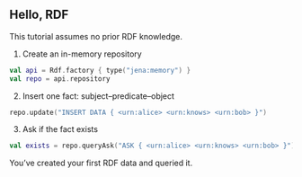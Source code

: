 ## Hello, RDF

This tutorial assumes no prior RDF knowledge.

1) Create an in-memory repository
```kotlin
val api = Rdf.factory { type("jena:memory") }
val repo = api.repository
```

2) Insert one fact: subject–predicate–object
```kotlin
repo.update("INSERT DATA { <urn:alice> <urn:knows> <urn:bob> }")
```

3) Ask if the fact exists
```kotlin
val exists = repo.queryAsk("ASK { <urn:alice> <urn:knows> <urn:bob> }")
```

You’ve created your first RDF data and queried it.

